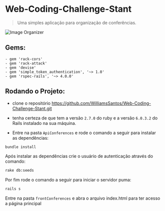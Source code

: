 # Web-Coding-Challenge-Stant
> Uma simples aplicação para organização de conferências.

![Image Organizer](https://i.imgur.com/ZNCU8hy.png)

## Gems:
    - gem 'rack-cors'
    - gem 'rack-attack'
    - gem 'devise'
    - gem 'simple_token_authentication', '~> 1.0'
    - gem 'rspec-rails', '~> 4.0.0'

## Rodando o Projeto:

- clone o repositório https://github.com/WilliamsSantos/Web-Coding-Challenge-Stant.git

- tenha certeza de que tem a versão `2.7.0` do ruby ​​e a versão `6.0.3.2` do Rails instalado na sua máquina.
- Entre na pasta `ApiConferences` e rode o comando a seguir para instalar as dependências:

```sh
bundle install
```

Após instalar as dependências crie o usuário de autenticação através do comando:

```sh
rake db:seeds
```

Por fim rode o comando a seguir para iniciar o servidor puma:

```sh
rails s
```

Entre na pasta `frontConferences` e abra o arquivo index.html para ter acesso a página principal